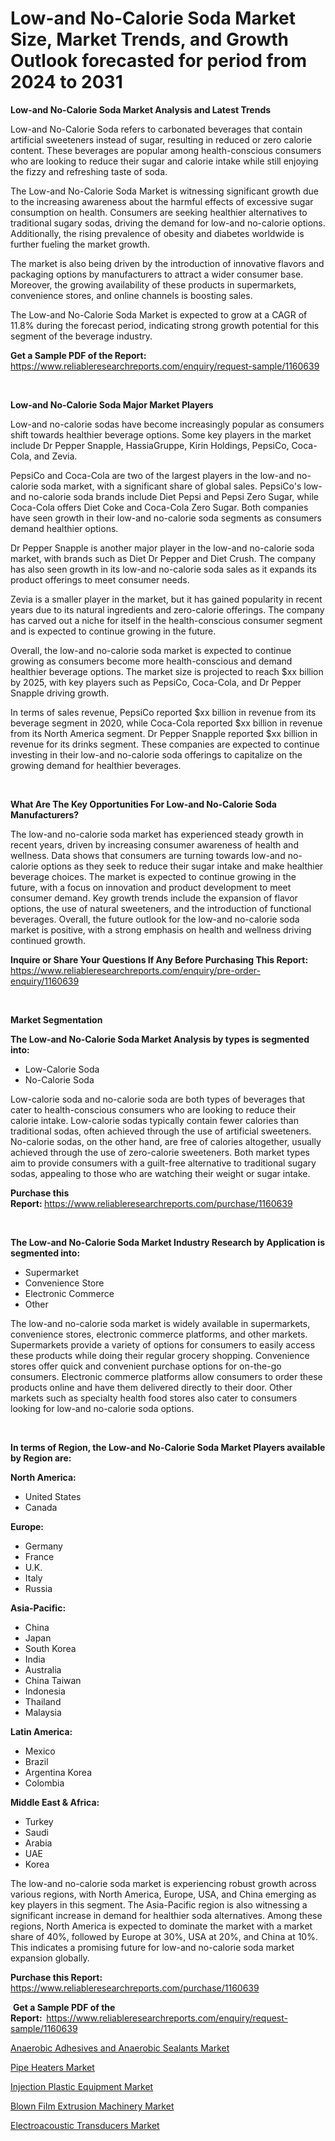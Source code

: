 <p><h1>Low-and No-Calorie Soda Market Size, Market Trends, and Growth Outlook forecasted for period from 2024 to 2031</h1></p><p><strong>Low-and No-Calorie Soda Market Analysis and Latest Trends</strong></p>
<p><p>Low-and No-Calorie Soda refers to carbonated beverages that contain artificial sweeteners instead of sugar, resulting in reduced or zero calorie content. These beverages are popular among health-conscious consumers who are looking to reduce their sugar and calorie intake while still enjoying the fizzy and refreshing taste of soda.</p><p>The Low-and No-Calorie Soda Market is witnessing significant growth due to the increasing awareness about the harmful effects of excessive sugar consumption on health. Consumers are seeking healthier alternatives to traditional sugary sodas, driving the demand for low-and no-calorie options. Additionally, the rising prevalence of obesity and diabetes worldwide is further fueling the market growth.</p><p>The market is also being driven by the introduction of innovative flavors and packaging options by manufacturers to attract a wider consumer base. Moreover, the growing availability of these products in supermarkets, convenience stores, and online channels is boosting sales.</p><p>The Low-and No-Calorie Soda Market is expected to grow at a CAGR of 11.8% during the forecast period, indicating strong growth potential for this segment of the beverage industry.</p></p>
<p><strong>Get a Sample PDF of the Report:&nbsp;</strong> <a href="https://www.reliableresearchreports.com/enquiry/request-sample/1160639">https://www.reliableresearchreports.com/enquiry/request-sample/1160639</a></p>
<p>&nbsp;</p>
<p><strong>Low-and No-Calorie Soda Major Market Players</strong></p>
<p><p>Low-and no-calorie sodas have become increasingly popular as consumers shift towards healthier beverage options. Some key players in the market include Dr Pepper Snapple, HassiaGruppe, Kirin Holdings, PepsiCo, Coca-Cola, and Zevia.</p><p>PepsiCo and Coca-Cola are two of the largest players in the low-and no-calorie soda market, with a significant share of global sales. PepsiCo's low-and no-calorie soda brands include Diet Pepsi and Pepsi Zero Sugar, while Coca-Cola offers Diet Coke and Coca-Cola Zero Sugar. Both companies have seen growth in their low-and no-calorie soda segments as consumers demand healthier options.</p><p>Dr Pepper Snapple is another major player in the low-and no-calorie soda market, with brands such as Diet Dr Pepper and Diet Crush. The company has also seen growth in its low-and no-calorie soda sales as it expands its product offerings to meet consumer needs.</p><p>Zevia is a smaller player in the market, but it has gained popularity in recent years due to its natural ingredients and zero-calorie offerings. The company has carved out a niche for itself in the health-conscious consumer segment and is expected to continue growing in the future.</p><p>Overall, the low-and no-calorie soda market is expected to continue growing as consumers become more health-conscious and demand healthier beverage options. The market size is projected to reach $xx billion by 2025, with key players such as PepsiCo, Coca-Cola, and Dr Pepper Snapple driving growth.</p><p>In terms of sales revenue, PepsiCo reported $xx billion in revenue from its beverage segment in 2020, while Coca-Cola reported $xx billion in revenue from its North America segment. Dr Pepper Snapple reported $xx billion in revenue for its drinks segment. These companies are expected to continue investing in their low-and no-calorie soda offerings to capitalize on the growing demand for healthier beverages.</p></p>
<p>&nbsp;</p>
<p><strong>What Are The Key Opportunities For Low-and No-Calorie Soda Manufacturers?</strong></p>
<p><p>The low-and no-calorie soda market has experienced steady growth in recent years, driven by increasing consumer awareness of health and wellness. Data shows that consumers are turning towards low-and no-calorie options as they seek to reduce their sugar intake and make healthier beverage choices. The market is expected to continue growing in the future, with a focus on innovation and product development to meet consumer demand. Key growth trends include the expansion of flavor options, the use of natural sweeteners, and the introduction of functional beverages. Overall, the future outlook for the low-and no-calorie soda market is positive, with a strong emphasis on health and wellness driving continued growth.</p></p>
<p><strong>Inquire or Share Your Questions If Any Before Purchasing This Report:</strong> <a href="https://www.reliableresearchreports.com/enquiry/pre-order-enquiry/1160639">https://www.reliableresearchreports.com/enquiry/pre-order-enquiry/1160639</a></p>
<p>&nbsp;</p>
<p><strong>Market Segmentation</strong></p>
<p><strong>The Low-and No-Calorie Soda Market Analysis by types is segmented into:</strong></p>
<p><ul><li>Low-Calorie Soda</li><li>No-Calorie Soda</li></ul></p>
<p><p>Low-calorie soda and no-calorie soda are both types of beverages that cater to health-conscious consumers who are looking to reduce their calorie intake. Low-calorie sodas typically contain fewer calories than traditional sodas, often achieved through the use of artificial sweeteners. No-calorie sodas, on the other hand, are free of calories altogether, usually achieved through the use of zero-calorie sweeteners. Both market types aim to provide consumers with a guilt-free alternative to traditional sugary sodas, appealing to those who are watching their weight or sugar intake.</p></p>
<p><strong>Purchase this Report:&nbsp;</strong><a href="https://www.reliableresearchreports.com/purchase/1160639">https://www.reliableresearchreports.com/purchase/1160639</a></p>
<p>&nbsp;</p>
<p><strong>The Low-and No-Calorie Soda Market Industry Research by Application is segmented into:</strong></p>
<p><ul><li>Supermarket</li><li>Convenience Store</li><li>Electronic Commerce</li><li>Other</li></ul></p>
<p><p>The low-and no-calorie soda market is widely available in supermarkets, convenience stores, electronic commerce platforms, and other markets. Supermarkets provide a variety of options for consumers to easily access these products while doing their regular grocery shopping. Convenience stores offer quick and convenient purchase options for on-the-go consumers. Electronic commerce platforms allow consumers to order these products online and have them delivered directly to their door. Other markets such as specialty health food stores also cater to consumers looking for low-and no-calorie soda options.</p></p>
<p>&nbsp;</p>
<p><strong>In terms of Region, the Low-and No-Calorie Soda Market Players available by Region are:</strong></p>
<p>
    <p> <strong> North America: </strong>
        <ul>
            <li>United States</li>
            <li>Canada</li>
        </ul>
        </p> 
    <p> <strong> Europe: </strong>
        <ul>
            <li>Germany</li>
            <li>France</li>
            <li>U.K.</li>
            <li>Italy</li>
            <li>Russia</li>
        </ul>
        </p> 
    <p> <strong> Asia-Pacific: </strong>
        <ul>
            <li>China</li>
            <li>Japan</li>
            <li>South Korea</li>
            <li>India</li>
            <li>Australia</li>
            <li>China Taiwan</li>
            <li>Indonesia</li>
            <li>Thailand</li>
            <li>Malaysia</li>
        </ul>
        </p> 
    <p> <strong> Latin America: </strong>
        <ul>
            <li>Mexico</li>
            <li>Brazil</li>
            <li>Argentina Korea</li>
            <li>Colombia</li>
        </ul>
        </p> 
    <p> <strong> Middle East & Africa: </strong>
        <ul>
            <li>Turkey</li>
            <li>Saudi</li>
            <li>Arabia</li>
            <li>UAE</li>
            <li>Korea</li>
        </ul>
    </p>
    </p>
<p><p>The low-and no-calorie soda market is experiencing robust growth across various regions, with North America, Europe, USA, and China emerging as key players in this segment. The Asia-Pacific region is also witnessing a significant increase in demand for healthier soda alternatives. Among these regions, North America is expected to dominate the market with a market share of 40%, followed by Europe at 30%, USA at 20%, and China at 10%. This indicates a promising future for low-and no-calorie soda market expansion globally.</p></p>
<p><strong>Purchase this Report: </strong><a href="https://www.reliableresearchreports.com/purchase/1160639">https://www.reliableresearchreports.com/purchase/1160639</a></p>
<p>&nbsp;<strong>Get a Sample PDF of the Report:&nbsp;&nbsp;</strong><a href="https://www.reliableresearchreports.com/enquiry/request-sample/1160639">https://www.reliableresearchreports.com/enquiry/request-sample/1160639</a></p>
<p><strong></strong></p>
<p><p><a href="https://github.com/brentleyjimmiealvaradoz4l1rea/Market-Research-Report-List-1/blob/main/anaerobic-adhesives-and-anaerobic-sealants-market.md">Anaerobic Adhesives and Anaerobic Sealants Market</a></p><p><a href="https://medium.com/@smriti.reportprime/pipe-heaters-market-size-reveals-the-best-marketing-channels-in-global-industry-4e72a1a6c10a">Pipe Heaters Market</a></p><p><a href="https://github.com/eeaveuhhh/Market-Research-Report-List-1/blob/main/injection-plastic-equipment-market.md">Injection Plastic Equipment Market</a></p><p><a href="https://medium.com/@smriti.reportprime/blown-film-extrusion-machinery-market-comprehensive-assessment-by-type-application-and-geography-ee8949201e33">Blown Film Extrusion Machinery Market</a></p><p><a href="https://medium.com/@smriti.reportprime/electroacoustic-transducers-market-trends-and-market-analysis-forecasted-for-period-2024-2031-ee8b2ae8b0d0">Electroacoustic Transducers Market</a></p></p>